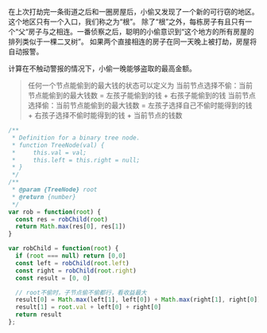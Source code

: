 在上次打劫完一条街道之后和一圈房屋后，小偷又发现了一个新的可行窃的地区。这个地区只有一个入口，我们称之为“根”。 除了“根”之外，每栋房子有且只有一个“父“房子与之相连。一番侦察之后，聪明的小偷意识到“这个地方的所有房屋的排列类似于一棵二叉树”。 如果两个直接相连的房子在同一天晚上被打劫，房屋将自动报警。

计算在不触动警报的情况下，小偷一晚能够盗取的最高金额。



> 任何一个节点能偷到的最大钱的状态可以定义为
> 当前节点选择不偷：当前节点能偷到的最大钱数 = 左孩子能偷到的钱 + 右孩子能偷到的钱
> 当前节点选择偷：当前节点能偷到的最大钱数 = 左孩子选择自己不偷时能得到的钱 + 右孩子选择不偷时能得到的钱 + 当前节点的钱数

```js
/**
 * Definition for a binary tree node.
 * function TreeNode(val) {
 *     this.val = val;
 *     this.left = this.right = null;
 * }
 */
/**
 * @param {TreeNode} root
 * @return {number}
 */
var rob = function(root) {
  const res = robChild(root)
  return Math.max(res[0], res[1])
}

var robChild = function(root) {
  if (root === null) return [0,0]
  const left = robChild(root.left)
  const right = robChild(root.right)
  const result = [0, 0]

  // root不偷时，子节点偷不偷都行，看收益最大
  result[0] = Math.max(left[1], left[0]) + Math.max(right[1], right[0])
  result[1] = root.val + left[0] + right[0]
  return result
};

```
